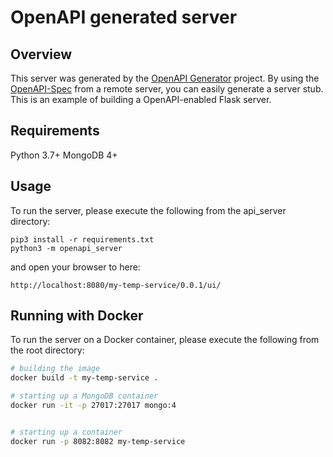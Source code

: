 # OpenAPI generated server

## Overview
This server was generated by the [OpenAPI Generator](https://openapi-generator.tech) project. By using the
[OpenAPI-Spec](https://openapis.org) from a remote server, you can easily generate a server stub.  This
is an example of building a OpenAPI-enabled Flask server.


## Requirements
Python 3.7+
MongoDB 4+

## Usage
To run the server, please execute the following from the api_server directory:

```
pip3 install -r requirements.txt
python3 -m openapi_server
```

and open your browser to here:

```
http://localhost:8080/my-temp-service/0.0.1/ui/
```


## Running with Docker

To run the server on a Docker container, please execute the following from the root directory:

```bash
# building the image
docker build -t my-temp-service .

# starting up a MongoDB container
docker run -it -p 27017:27017 mongo:4


# starting up a container
docker run -p 8082:8082 my-temp-service
```
